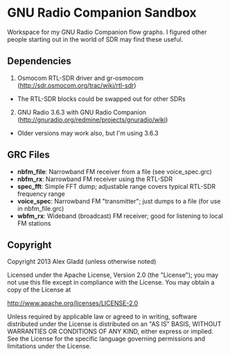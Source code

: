 # GNU Radio Companion Sandbox

Workspace for my GNU Radio Companion flow graphs. I figured other people
starting out in the world of SDR may find these useful.

## Dependencies

1. Osmocom RTL-SDR driver and gr-osmocom (http://sdr.osmocom.org/trac/wiki/rtl-sdr)
  * The RTL-SDR blocks could be swapped out for other SDRs
2. GNU Radio 3.6.3 with GNU Radio Companion (http://gnuradio.org/redmine/projects/gnuradio/wiki)
  * Older versions may work also, but I'm using 3.6.3

## GRC Files

* **nbfm_file**: Narrowband FM receiver from a file (see voice_spec.grc)
* **nbfm_rx**: Narrowband FM receiver using the RTL-SDR
* **spec_fft**: Simple FFT dump; adjustable range covers typical RTL-SDR frequency range
* **voice_spec**: Narrowband FM "transmitter"; just dumps to a file (for use in nbfm_file.grc)
* **wbfm_rx**: Wideband (broadcast) FM receiver; good for listening to local FM stations

## Copyright

Copyright 2013 Alex Gladd (unless otherwise noted)

Licensed under the Apache License, Version 2.0 (the "License");
you may not use this file except in compliance with the License.
You may obtain a copy of the License at

  http://www.apache.org/licenses/LICENSE-2.0

Unless required by applicable law or agreed to in writing, software
distributed under the License is distributed on an "AS IS" BASIS,
WITHOUT WARRANTIES OR CONDITIONS OF ANY KIND, either express or implied.
See the License for the specific language governing permissions and
limitations under the License.

